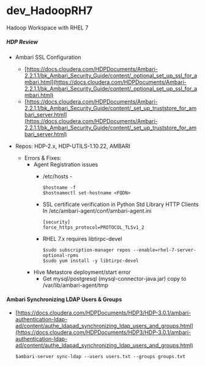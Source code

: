# dev_HadoopRH7
Hadoop Workspace with RHEL 7

##### HDP Review
- Ambari SSL Configuration
  - [https://docs.cloudera.com/HDPDocuments/Ambari-2.2.1.1/bk_Ambari_Security_Guide/content/_optional_set_up_ssl_for_ambari.html](https://docs.cloudera.com/HDPDocuments/Ambari-2.2.1.1/bk_Ambari_Security_Guide/content/_optional_set_up_ssl_for_ambari.html) <br/>
  - [https://docs.cloudera.com/HDPDocuments/Ambari-2.2.1.1/bk_Ambari_Security_Guide/content/_set_up_truststore_for_ambari_server.html](https://docs.cloudera.com/HDPDocuments/Ambari-2.2.1.1/bk_Ambari_Security_Guide/content/_set_up_truststore_for_ambari_server.html) <br/> 

- Repos: HDP-2.x, HDP-UTILS-1.10.22, AMBARI

  - Errors & Fixes:
    - Agent Registration issues
      - /etc/hosts - <IP> <FQDN> <SYSNAME> <br/>
        ```
        $hostname -f
        $hostnamectl set-hostname <FQDN>
        ```
      - SSL certificate verification in Python Std Library HTTP Clients
        In /etc/ambari-agent/conf/ambari-agent.ini <br/>
        ```
        [security]
        force_https_protocol=PROTOCOL_TLSv1_2
        ``` 

      - RHEL 7.x requires libtirpc-devel  <br/>
        ```
        $sudo subscription-manager repos --enable=rhel-7-server-optional-rpms
        $sudo yum install -y libtirpc-devel
        ```
    - Hive Metastore deployment/start error
      - Get mysql/postgresql (mysql-connector-java.jar) copy to /var/lib/ambari-agent/tmp
        
#### Ambari Synchronizing LDAP Users & Groups
- [https://docs.cloudera.com/HDPDocuments/HDP3/HDP-3.0.1/ambari-authentication-ldap-ad/content/authe_ldapad_synchronizing_ldap_users_and_groups.html](https://docs.cloudera.com/HDPDocuments/HDP3/HDP-3.0.1/ambari-authentication-ldap-ad/content/authe_ldapad_synchronizing_ldap_users_and_groups.html) <br/>
  ```
  $ambari-server sync-ldap --users users.txt --groups groups.txt
  ```
